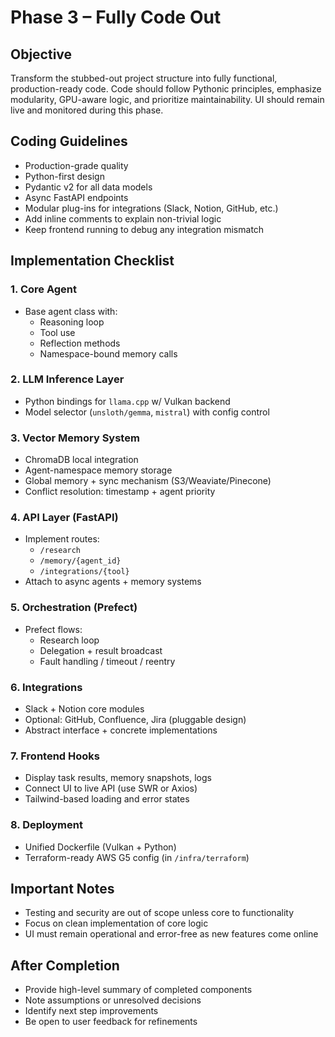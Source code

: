 # Phase 3 – Fully Code Out

## Objective
Transform the stubbed-out project structure into fully functional, production-ready code. Code should follow Pythonic principles, emphasize modularity, GPU-aware logic, and prioritize maintainability. UI should remain live and monitored during this phase.

## Coding Guidelines
- Production-grade quality
- Python-first design
- Pydantic v2 for all data models
- Async FastAPI endpoints
- Modular plug-ins for integrations (Slack, Notion, GitHub, etc.)
- Add inline comments to explain non-trivial logic
- Keep frontend running to debug any integration mismatch

## Implementation Checklist

### 1. Core Agent
- Base agent class with:
  - Reasoning loop
  - Tool use
  - Reflection methods
  - Namespace-bound memory calls

### 2. LLM Inference Layer
- Python bindings for `llama.cpp` w/ Vulkan backend
- Model selector (`unsloth/gemma`, `mistral`) with config control

### 3. Vector Memory System
- ChromaDB local integration
- Agent-namespace memory storage
- Global memory + sync mechanism (S3/Weaviate/Pinecone)
- Conflict resolution: timestamp + agent priority

### 4. API Layer (FastAPI)
- Implement routes:
  - `/research`
  - `/memory/{agent_id}`
  - `/integrations/{tool}`
- Attach to async agents + memory systems

### 5. Orchestration (Prefect)
- Prefect flows:
  - Research loop
  - Delegation + result broadcast
  - Fault handling / timeout / reentry

### 6. Integrations
- Slack + Notion core modules
- Optional: GitHub, Confluence, Jira (pluggable design)
- Abstract interface + concrete implementations

### 7. Frontend Hooks
- Display task results, memory snapshots, logs
- Connect UI to live API (use SWR or Axios)
- Tailwind-based loading and error states

### 8. Deployment
- Unified Dockerfile (Vulkan + Python)
- Terraform-ready AWS G5 config (in `/infra/terraform`)

## Important Notes
- Testing and security are out of scope unless core to functionality
- Focus on clean implementation of core logic
- UI must remain operational and error-free as new features come online

## After Completion
- Provide high-level summary of completed components
- Note assumptions or unresolved decisions
- Identify next step improvements
- Be open to user feedback for refinements

